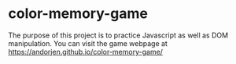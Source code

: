 # color-memory-game
The purpose of this project is to practice Javascript as well as DOM manipulation. You can visit the game webpage at https://andorjen.github.io/color-memory-game/
